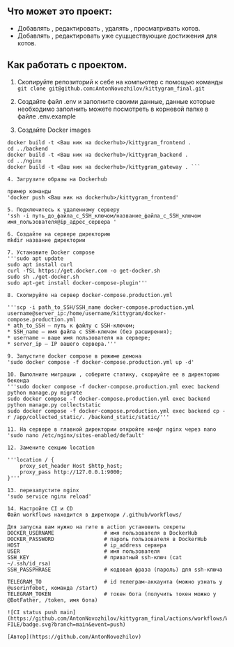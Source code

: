 ## Что может это проект:
- Добавлять , редактировать , удалять , просматривать котов.
- Добавлять , редактировать уже сущществующие достижения для котов.

## Как работать с проектом.
1. Скопируйте репозиторий к себе на компьютер с помощью команды 
`git clone git@github.com:AntonNovozhilov/kittygram_final.git`

2. Создайте файл .env и заполните своими данные, данные которые необходимо заполнить можете посмотреть в корневой папке в файле .env.example

3. Создайте Docker images

```cd frontend
docker build -t <Ваш ник на dockerhub>/kittygram_frontend .
cd ../backend
docker build -t <Ваш ник на dockerhub>/kittygram_backend .
cd ../nginx
docker build -t <Ваш ник на dockerhub>/kittygram_gateway . ```

4. Загрузите образы на Dockerhub

пример команды 
'docker push <Ваш ник на dockerhub>/kittygram_frontend'

5. Подключитесь к удаленному серверу 
'ssh -i путь_до_файла_с_SSH_ключом/название_файла_с_SSH_ключом имя_пользователя@ip_адрес_сервера '

6. Создайте на сервере директорию 
mkdir название директории

7. Установите Docker compose 
'''sudo apt update
sudo apt install curl
curl -fSL https://get.docker.com -o get-docker.sh
sudo sh ./get-docker.sh
sudo apt-get install docker-compose-plugin'''

8. Скопируйте на сервер docker-compose.production.yml

'''scp -i path_to_SSH/SSH_name docker-compose.production.yml username@server_ip:/home/username/kittygram/docker-compose.production.yml
* ath_to_SSH — путь к файлу с SSH-ключом;
* SSH_name — имя файла с SSH-ключом (без расширения);
* username — ваше имя пользователя на сервере;
* server_ip — IP вашего сервера.'''

9. Запустите docker compose в режиме демона
'sudo docker compose -f docker-compose.production.yml up -d'

10. Выполните миграции , соберите статику, скориуйте ее в директорию бекенда
'''sudo docker compose -f docker-compose.production.yml exec backend python manage.py migrate
sudo docker compose -f docker-compose.production.yml exec backend python manage.py collectstatic
sudo docker compose -f docker-compose.production.yml exec backend cp -r /app/collected_static/. /backend_static/static/'''

11. На сервере в главной директории откройте конфг nginx через nano
'sudo nano /etc/nginx/sites-enabled/default'

12. Замените секцию location 

'''location / {
    proxy_set_header Host $http_host;
    proxy_pass http://127.0.0.1:9000;
}'''

13. перезапустите nginx 
'sudo service nginx reload'

14. Настройте CI и CD 
Файл workflows находится в диреткори /.github/workflows/

Для запуска вам нужно на гите в action установить секреты 
DOCKER_USERNAME                # имя пользователя в DockerHub
DOCKER_PASSWORD                # пароль пользователя в DockerHub
HOST                           # ip_address сервера
USER                           # имя пользователя
SSH_KEY                        # приватный ssh-ключ (cat ~/.ssh/id_rsa)
SSH_PASSPHRASE                 # кодовая фраза (пароль) для ssh-ключа

TELEGRAM_TO                    # id телеграм-аккаунта (можно узнать у @userinfobot, команда /start)
TELEGRAM_TOKEN                 # токен бота (получить токен можно у @BotFather, /token, имя бота)

![CI status push main](https://github.com/AntonNovozhilov/kittygram_final/actions/workflows/WORKFLOW-FILE/badge.svg?branch=main&event=push)

[Автор](https://github.com/AntonNovozhilov)
